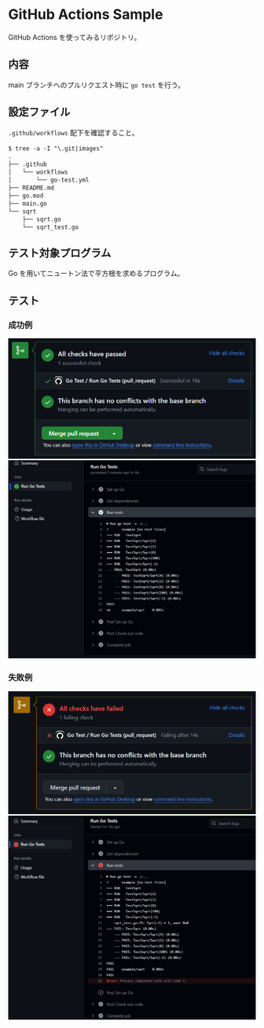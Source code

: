 # GitHub Actions Sample

GitHub Actions を使ってみるリポジトリ。

## 内容

main ブランチへのプルリクエスト時に `go test` を行う。

## 設定ファイル

`.github/workflows` 配下を確認すること。

```text
$ tree -a -I "\.git|images"
.
├── .github
│   └── workflows
│       └── go-test.yml
├── README.md
├── go.mod
├── main.go
└── sqrt
    ├── sqrt.go
    └── sqrt_test.go
```

## テスト対象プログラム

Go を用いてニュートン法で平方根を求めるプログラム。

## テスト

### 成功例

![image](/images/success1.png)
![image](/images/success2.png)

### 失敗例

![image](/images/fail1.png)
![image](/images/fail2.png)
